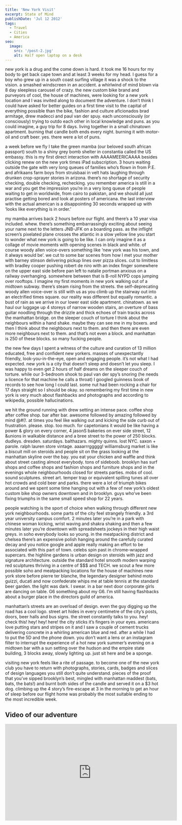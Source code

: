 ```yaml
---
title: 'New York Visit'
excerpt: State of Mind
publishDate: 'Jul 12 2012'
tags:
  - Travel
  - Cities
  - America
seo:
  image:
    src: '/post-2.jpg'
    alt: Half open laptop on a desk
---
```


new york is a drug and the come down is hard. it took me 16 hours for my body to get back cape town and at least 3 weeks for my head.  I guess for a boy who grew up in a south coast surfing village it was a shock to the vision. a smashed windscreen in an accident. a whirlwind of mind blown via 8 day sleepless carousel of crazy. the new custom bike brand and purveyors of cool, the house of machines, were looking for a new york location and I was invited along to document the adventure. I don’t think I could have asked for better guides on a first time visit to the capital of everything possible than the bike, fashion and culture aficionados brad armitage, drew madecci and paul van der spuy. each unconsciously (or consciously) trying to outdo each other in local knowledge and puns. as you could imagine, a guy trip for 8 days. living together in a small chinatown apartment. burning that candle both ends every night. burning it with motor-oil and craft beer. yes. there were a lot of puns.

a week before we fly I take the green mamba (our beloved south african passport) south to a shiny grey bomb shelter in constantia called the US embassy. this is my first direct interaction with AAAAMEERICAAAA besides clicking renew on the new york times iPad subscription. 3 hours waiting outside the gate with very long queues of families who’s flown in from P.E. and afrikaans farm boys from struisbaai in velt hats laughing through drunken crop-sprayer stories in arizona. there’s no shortage of security checking, double checking, rechecking. you remember america is still in a war and you get the impression you’re in a very long queue of people waiting to get in worldwide, from cairo to pakistan, and we should all just practise getting bored and look at posters of americana. the last interview with the actual american is a disappointing 30 seconds wrapped up with ‘looks like everything is in order.’

my mamba arrives back 2 hours before our flight. and there’s a 10 year visa included. whew. there’s something embarrassingly exciting about seeing your name next to the letters JNB-JFK on a boarding pass. as the inflight screen’s pixelated plane crosses the atlantic in a slow yellow line you start to wonder what new york is going to be like. I can only imagine it as a collage of movie moments with opening scenes in black and white. of course woody allen voice-overs something like ‘new york was his town, and it always would be’. we cut to some bar scenes from how I met your mother with barney stinson delivering pickup lines over pizza slices. cut to limitless with bradley cooper pushing robert de niro with an index finger somewhere on the upper east side before pan left to natalie portman anxious on a railway overhanging. somewhere between that is B-roll NYPD cops jumping over rooftops. I imagine my first moments in new york walking out of a midtown subway. there’s steam rising from the streets. the self-deprecating woody allen voice-over is still with us as you climb up the stairway out into an electrified times square. our reality was different but equally romantic. a bust of rain as we arrive in our lower east side apartment. chinatown. as we haul our luggage up 4 storeys of narrow wooden stairs, an overture of bass guitar noodling through the drizzle and thick echoes of train tracks across the manhattan bridge. on the sleeper couch of torture I think about the neighbours within a hand shake. maybe they can see me in my boxers. and then I think about the neighbours next to them. and then there are even more neighbours next to them. and that’s not even a block. and manhattan is 250 of these blocks. so many fucking people.

the new few days I spent a witness of the culture and curation of 13 million educated, free and confident new yorkers. masses of unexpectantly friendly, look-you-in-the-eye, open and engaging people. it’s not what I had expected. new york is a city that doesn’t sleep and doesn’t let you sleep. I was happy to even get 2 hours of half dreams on the sleeper couch of torture. while our 3-bedroom shook to paul van der spy’s snoring (he needs a licence for that machine he calls a throat) I googled guinness book of records to see how long I could last. some nut had been rocking a chair for 17 days straight so I should be okay. so remembering my first time in new york is very much about flashbacks and photographs and according to wikipedia, possible hallucinations.

we hit the ground running with drew setting an intense pace. coffee shop after coffee shop. bar after bar. awesome followed by amazing followed by mind @#(!. at times you feel like walking out and kicking the side curb out of frustration. please. stop. too much. for capetonians it would be like having a power & glory on every corner, 4 jasonS bakeries on ever side street, 12 &unions in walkable distance and a bree street to the power of 250 blocks. dudleys. dresden. saturdays. balthazars. mighty quinns. lost NYC. saxon + parole. ralph lauren store vintage. aaaarrrggggg! williamsburg market is like a biscuit mill on steroids and people sit on the grass looking at the manhattan skyline over the bay. you eat your chicken and waffle and think about street casting almost everybody. tons of sideboob. brooklyn has surf shops and coffee shops and fashion shops and furniture shops and in the evenings whole neighbourhoods closed for streets parties. mobs of cool. sound sculptures. street art. temper trap or equivalent spilling tunes all over hot crowds and cold beer and parks. there were a lot of triumph bikes around and we spent some time hanging out with a few of new york’s oldest custom bike shop owners downtown and in brooklyn. guys who’ve been fixing triumphs in the same small speed shop for 22 years.

people watching is the sport of choice when walking through different new york neighbourhoods. some parts of the city feel strangely friendly. a 3rd year university campus comfort. 2 minutes later you’re in a park with chinese woman kicking, wrist waving and shakra shaking and then a few minutes later you’re downtown with spreadsheets jockeys in their high waist greys. in soho everybody looks so young. in the meatpacking district and chelsea there’s an expensive polish hanging around the carefully curated decay and you notice google and apple really making an effort to be associated with this part of town. celebs spin past in chrome-wrapped supercars. the highline gardens is urban design on steroids with jazz and signature architecture. outside the standard hotel smooth modern warping red sculptures thriving in a centre of $$$ and TECH. we scout a few more possible soho and meatpacking locations for the house of machines new york store before pierre ter blanche, the legendary designer behind moto guizzi, ducati and now confederate whips me at table tennis at the standard beer garden. the light was dark. I swear. in a bar next door corporate girls are dancing on table. G6 something about my G6. I’m still having flashbacks about a burger place in the directors guild of america.

manhattan’s streets are an overload of design. even the guy digging up the road has a cool logo. street art hides in every centimetre of the city’s posts, doors, beer halls and bus signs. the street constantly talks to you. hey! check this! hey! hey! here! the city sticks it’s fingers in your eyes.  americans love putting stars and stripes on it and I saw a couple of cement trucks delivering concrete in a whirling american blue and red. after a while I had to put the 5D and the phone down. you don’t want a lens or an instagram filter to interrupt the experience of a hot new york summer’s evening on a midtown bar with a sun setting over the hudson and the empire state building, 3 blocks away, slowly lighting up. just sit here and be a sponge.

visiting new york feels like a rite of passage. to become one of the new york club you have to return with photographs, stories, cards, badges and slices of design languages you still don’t quite understand. pieces of the proof that you’ve sipped brooklyn’s best, mingled with manhattan maddest (bats, bats, the bats!) and burnt both sides of the candle and served it on a $3 hot dog. climbing up the 4 story’s fire-escape at 3 in the morning to get an hour of sleep before our flight home was probably the most suitable ending to the most incredible week.

## Video of our adventure

<iframe width="560" height="315" src="https://www.youtube.com/embed/4l85eqVmGaQ?si=_2-PqNYa-tnKihHm" title="YouTube video player" frameborder="0" allow="accelerometer; autoplay; clipboard-write; encrypted-media; gyroscope; picture-in-picture; web-share" referrerpolicy="strict-origin-when-cross-origin" allowfullscreen></iframe>
